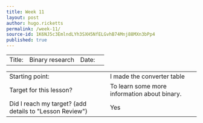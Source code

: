 ```yaml
---
title: Week 11
layout: post
author: hugo.ricketts
permalink: /week-11/
source-id: 1K6NJ5c3EmlndLYh3SXH5NfELGvhB74Mnj88MXn3bPp4
published: true
---
```

<table>
  <tr>
    <td>Title:  </td>
    <td>Binary research</td>
    <td> Date:  </td>
    <td></td>
  </tr>
</table>


<table>
  <tr>
    <td>Starting point:</td>
    <td>I made the converter table</td>
  </tr>
  <tr>
    <td>Target for this lesson?</td>
    <td>To learn some more information about binary.</td>
  </tr>
  <tr>
    <td>Did I reach my target? 
(add details to "Lesson Review")</td>
    <td>Yes</td>
  </tr>
</table>


